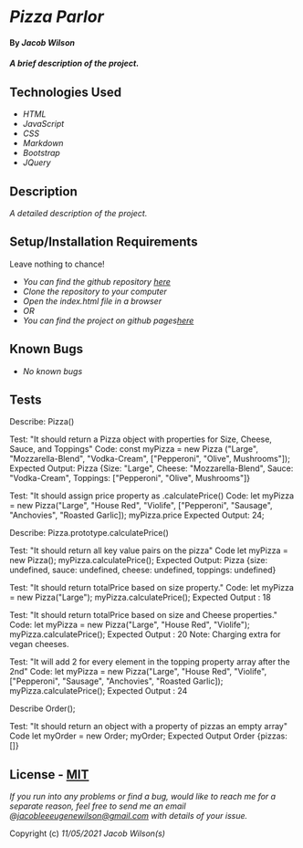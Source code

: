 # _Pizza Parlor_

#### By _**Jacob Wilson**_

#### _A brief description of the project._

## Technologies Used

* _HTML_
* _JavaScript_
* _CSS_
* _Markdown_
* _Bootstrap_
* _JQuery_

## Description

_A detailed description of the project._

## Setup/Installation Requirements

Leave nothing to chance!

* _You can find the github repository [here]()_
* _Clone the repository to your computer_
* _Open the index.html file in a browser_
* _OR_
* _You can find the project on github pages[here]()_

## Known Bugs

* _No known bugs_

## Tests

Describe: Pizza()

Test: "It should return a Pizza object with properties for Size, Cheese, Sauce, and Toppings"
Code: const myPizza = new Pizza ("Large", "Mozzarella-Blend", "Vodka-Cream",      ["Pepperoni", "Olive", Mushrooms"]);
Expected Output: Pizza {Size: "Large", Cheese: "Mozzarella-Blend", Sauce: "Vodka-Cream", Toppings: ["Pepperoni", "Olive", Mushrooms"]}

Test: "It should assign price property as .calculatePrice()
Code: let myPizza = new Pizza("Large", "House Red", "Violife", ["Pepperoni", "Sausage", "Anchovies", "Roasted Garlic]);
      myPizza.price
Expected Output: 24;

Describe: Pizza.prototype.calculatePrice()

Test: "It should return all key value pairs on the pizza"
Code  let myPizza = new Pizza();
      myPizza.calculatePrice();
Expected Output: Pizza {size: undefined, sauce: undefined, cheese: undefined, toppings: undefined}

Test: "It should return totalPrice based on size property."
Code: let myPizza = new Pizza("Large");
      myPizza.calculatePrice();
Expected Output : 18

Test: "It should return totalPrice based on size and Cheese properties."
Code: let myPizza = new Pizza("Large", "House Red", "Violife");
      myPizza.calculatePrice();
Expected Output : 20
Note: Charging extra for vegan cheeses.

Test: "It will add 2 for every element in the topping property array after the 2nd"
Code: let myPizza = new Pizza("Large", "House Red", "Violife", ["Pepperoni", "Sausage", "Anchovies", "Roasted Garlic]);
      myPizza.calculatePrice();
Expected Output : 24

Describe Order();

Test: "It should return an object with a property of pizzas an empty array"
Code  let myOrder = new Order;
      myOrder;
Expected Output Order {pizzas: []}

## License - [MIT](https://opensource.org/licenses/MIT)

_If you run into any problems or find a bug, would like to reach me for a separate reason, feel free to send me an email @jacobleeeugenewilson@gmail.com with details of your issue._

Copyright (c) _11/05/2021_ _Jacob Wilson(s)_